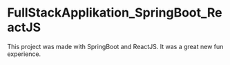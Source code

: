 # FullStackApplikation_SpringBoot_ReactJS

This project was made with SpringBoot and ReactJS. It was a great new fun experience.
